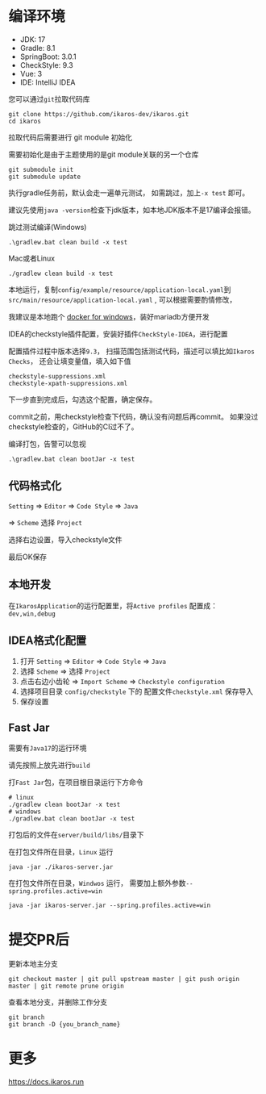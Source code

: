 # 编译环境

- JDK: 17
- Gradle: 8.1
- SpringBoot: 3.0.1
- CheckStyle: 9.3
- Vue: 3
- IDE: IntelliJ IDEA

您可以通过`git`拉取代码库
```shell
git clone https://github.com/ikaros-dev/ikaros.git
cd ikaros
```

拉取代码后需要进行
git module 初始化

需要初始化是由于主题使用的是git module关联的另一个仓库

```git
git submodule init
git submodule update
```

执行gradle任务前，默认会走一遍单元测试， 如需跳过，加上`-x test` 即可。

建议先使用`java -version`检查下jdk版本，如本地JDK版本不是17编译会报错。

跳过测试编译(Windows)

```
.\gradlew.bat clean build -x test
```

Mac或者Linux

```
./gradlew clean build -x test
```

本地运行，复制`config/example/resource/application-local.yaml`到`src/main/resource/application-local.yaml`
, 可以根据需要酌情修改，

我建议是本地跑个 [docker for windows](https://docs.docker.com/desktop/install/windows-install/)，装好mariadb方便开发

IDEA的checkstyle插件配置，安装好插件`CheckStyle-IDEA`，进行配置

配置插件过程中版本选择`9.3`，
扫描范围包括测试代码，描述可以填比如`Ikaros Checks`，
还会让填变量值，填入如下值

```text
checkstyle-suppressions.xml
checkstyle-xpath-suppressions.xml
```
下一步直到完成后，勾选这个配置，确定保存。

commit之前，用checkstyle检查下代码，确认没有问题后再commit。
如果没过checkstyle检查的，GitHub的CI过不了。

编译打包，告警可以忽视

```text
.\gradlew.bat clean bootJar -x test
```

## 代码格式化

`Setting` => `Editor` => `Code Style` => `Java`

=> `Scheme` 选择 `Project`

选择右边设置，导入checkstyle文件

最后OK保存

## 本地开发
在`IkarosApplication`的运行配置里，将`Active profiles` 配置成：`dev,win,debug`

## IDEA格式化配置

1. 打开 `Setting` => `Editor` => `Code Style` => `Java`
2. 选择 `Scheme` => 选择 `Project`
3. 点击右边小齿轮 => `Import Scheme` => `Checkstyle configuration` 
4. 选择项目目录 `config/checkstyle` 下的 配置文件`checkstyle.xml` 保存导入
5. 保存设置

## Fast Jar
需要有`Java17`的运行环境

请先按照上放先进行`build`

打`Fast Jar`包，在项目根目录运行下方命令
```shell
# linux
./gradlew clean bootJar -x test
# windows
./gradlew.bat clean bootJar -x test
```
打包后的文件在`server/build/libs/`目录下

在打包文件所在目录，`Linux` 运行
```shell
java -jar ./ikaros-server.jar
```

在打包文件所在目录，`Windwos` 运行，
需要加上额外参数`--spring.profiles.active=win`
```shell
java -jar ikaros-server.jar --spring.profiles.active=win 
```

# 提交PR后

更新本地主分支
```
git checkout master | git pull upstream master | git push origin master | git remote prune origin
```

查看本地分支，并删除工作分支
```
git branch
git branch -D {you_branch_name}
```

# 更多
<https://docs.ikaros.run>
